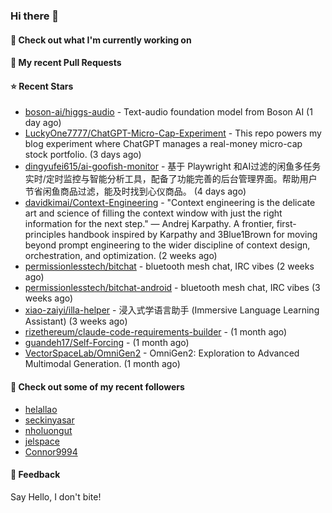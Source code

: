 ### Hi there 👋

#### 👷 Check out what I'm currently working on

#### 🔨 My recent Pull Requests


#### ⭐ Recent Stars

- [boson-ai/higgs-audio](https://github.com/boson-ai/higgs-audio) - Text-audio foundation model from Boson AI (1 day ago)
- [LuckyOne7777/ChatGPT-Micro-Cap-Experiment](https://github.com/LuckyOne7777/ChatGPT-Micro-Cap-Experiment) - This repo powers my blog experiment where ChatGPT manages a real-money micro-cap stock portfolio. (3 days ago)
- [dingyufei615/ai-goofish-monitor](https://github.com/dingyufei615/ai-goofish-monitor) - 基于 Playwright 和AI过滤的闲鱼多任务实时/定时监控与智能分析工具，配备了功能完善的后台管理界面。帮助用户节省闲鱼商品过滤，能及时找到心仪商品。 (4 days ago)
- [davidkimai/Context-Engineering](https://github.com/davidkimai/Context-Engineering) - &#34;Context engineering is the delicate art and science of filling the context window with just the right information for the next step.&#34; — Andrej Karpathy. A frontier, first-principles handbook inspired by Karpathy and 3Blue1Brown for moving beyond prompt engineering to the wider discipline of context design, orchestration, and optimization. (2 weeks ago)
- [permissionlesstech/bitchat](https://github.com/permissionlesstech/bitchat) - bluetooth mesh chat, IRC vibes (2 weeks ago)
- [permissionlesstech/bitchat-android](https://github.com/permissionlesstech/bitchat-android) - bluetooth mesh chat, IRC vibes (3 weeks ago)
- [xiao-zaiyi/illa-helper](https://github.com/xiao-zaiyi/illa-helper) - 浸入式学语言助手 (Immersive Language Learning Assistant) (3 weeks ago)
- [rizethereum/claude-code-requirements-builder](https://github.com/rizethereum/claude-code-requirements-builder) -  (1 month ago)
- [guandeh17/Self-Forcing](https://github.com/guandeh17/Self-Forcing) -  (1 month ago)
- [VectorSpaceLab/OmniGen2](https://github.com/VectorSpaceLab/OmniGen2) - OmniGen2: Exploration to Advanced Multimodal Generation. (1 month ago)

#### 👯 Check out some of my recent followers

- [helallao](https://github.com/helallao)
- [seckinyasar](https://github.com/seckinyasar)
- [nholuongut](https://github.com/nholuongut)
- [jelspace](https://github.com/jelspace)
- [Connor9994](https://github.com/Connor9994)

#### 💬 Feedback

Say Hello, I don't bite!